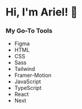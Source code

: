 # Hi, I'm Ariel! 👋

### My Go-To Tools

- Figma
- HTML
- CSS
- Sass
- Tailwind
- Framer-Motion
- JavaScript
- TypeScript
- React
- Next

